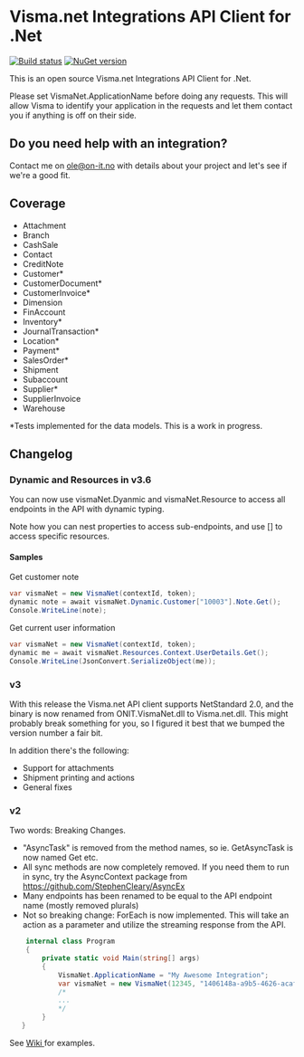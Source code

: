 # Visma.net Integrations API Client for .Net

[![Build status](https://ci.appveyor.com/api/projects/status/0blvwjrcuew4phr3?svg=true)](https://ci.appveyor.com/project/omelhus/visma-net) [![NuGet version](https://buildstats.info/nuget/visma.net)](https://www.nuget.org/packages/Visma.net)

This is an open source Visma.net Integrations API Client for .Net.

Please set VismaNet.ApplicationName before doing any requests. This will allow Visma to identify your application in the requests and let them contact you if anything is off on their side.

## Do you need help with an integration?
Contact me on ole@on-it.no with details about your project and let's see if we're a good fit.

## Coverage

* Attachment
* Branch
* CashSale
* Contact
* CreditNote
* Customer*
* CustomerDocument*
* CustomerInvoice*
* Dimension
* FinAccount
* Inventory*
* JournalTransaction*
* Location*
* Payment*
* SalesOrder*
* Shipment
* Subaccount
* Supplier*
* SupplierInvoice
* Warehouse

*Tests implemented for the data models. This is a work in progress.

## Changelog

### Dynamic and Resources in v3.6

You can now use vismaNet.Dyanmic and vismaNet.Resource to access all endpoints in the API with dynamic typing.

Note how you can nest properties to access sub-endpoints, and use [] to access specific resources.

#### Samples

Get customer note
```csharp
var vismaNet = new VismaNet(contextId, token);
dynamic note = await vismaNet.Dynamic.Customer["10003"].Note.Get();
Console.WriteLine(note);
```

Get current user information
```csharp
var vismaNet = new VismaNet(contextId, token);
dynamic me = await vismaNet.Resources.Context.UserDetails.Get();
Console.WriteLine(JsonConvert.SerializeObject(me));
```

### v3
With this release the Visma.net API client supports NetStandard 2.0, and the binary is now renamed from ONIT.VismaNet.dll to Visma.net.dll. This might probably break something for you, so I figured it best that we bumped the version number a fair bit.

In addition there's the following:
  * Support for attachments
  * Shipment printing and actions
  * General fixes

### v2
Two words: Breaking Changes.

 * "AsyncTask" is removed from the method names, so ie. GetAsyncTask is now named Get etc.
 * All sync methods are now completely removed. If you need them to run in sync, try the AsyncContext package from https://github.com/StephenCleary/AsyncEx
 * Many endpoints has been renamed to be equal to the API endpoint name (mostly removed plurals)
 * Not so breaking change: ForEach<T> is now implemented. This will take an action as a parameter and utilize the streaming response from the API.

```csharp
    internal class Program
    {
        private static void Main(string[] args)
        {
            VismaNet.ApplicationName = "My Awesome Integration";
            var vismaNet = new VismaNet(12345, "1406148a-a9b5-4626-acaf-e485a85b6e0c");
            /*
            ...
            */
        }
   }
```

See [ Wiki ](https://github.com/ON-IT/Visma.Net/wiki) for examples.

